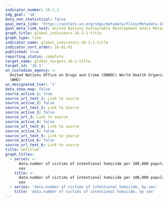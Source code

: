```yaml
---
indicator_number: 16.1.1
sdg_goal: '16'
data_non_statistical: false
goal_meta_link: 'https://unstats.un.org/sdgs/metadata/files/Metadata-16-01-01.pdf '
goal_meta_link_text: United Nations Sustainable Development Goals Metadata (PDF 222 KB)
graph_title: global_indicators.16-1-1-title
graph_type: line
indicator_name: global_indicators.16-1-1-title
indicator_sort_order: 16-01-01
published: true
reporting_status: complete
target_name: global_targets.16-1-title
target_id: '16.1'
un_custodian_agency: >-
  United Nations Office on Drugs and Crime (UNODC) World Health Organization
  (WHO)
un_designated_tier: '1'
data_show_map: false
source_active_1: true
source_url_text_1: Link to source
source_active_2: false
source_url_text_2: Link to Source
source_active_3: false
source_url_3: Link to source
source_active_4: false
source_url_text_4: Link to source
source_active_5: false
source_url_text_5: Link to source
source_active_6: false
source_url_text_6: Link to source
title: Untitled
graph_titles:
  - series: >-
      data.number of victims of intentional homicide per 100,000 population, by
      sex
    title: >-
      data.number of victims of intentional homicide per 100,000 population, by
      sex
  - series: 'data.number of victims of intentional homicide, by sex'
    title: 'data.number of victims of intentional homicide, by sex'
---
```

